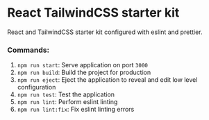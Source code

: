 # React TailwindCSS starter kit

React and TailwindCSS starter kit configured with eslint and prettier.

### Commands:

1) `npm run start`: Serve application on port `3000`
2) `npm run build`: Build the project for production
3) `npm run eject`: Eject the application to reveal and edit low level configuration
4) `npm run test`: Test the application
5) `npm run lint`: Perform eslint linting
6) `npm run lint:fix`: Fix eslint linting errors